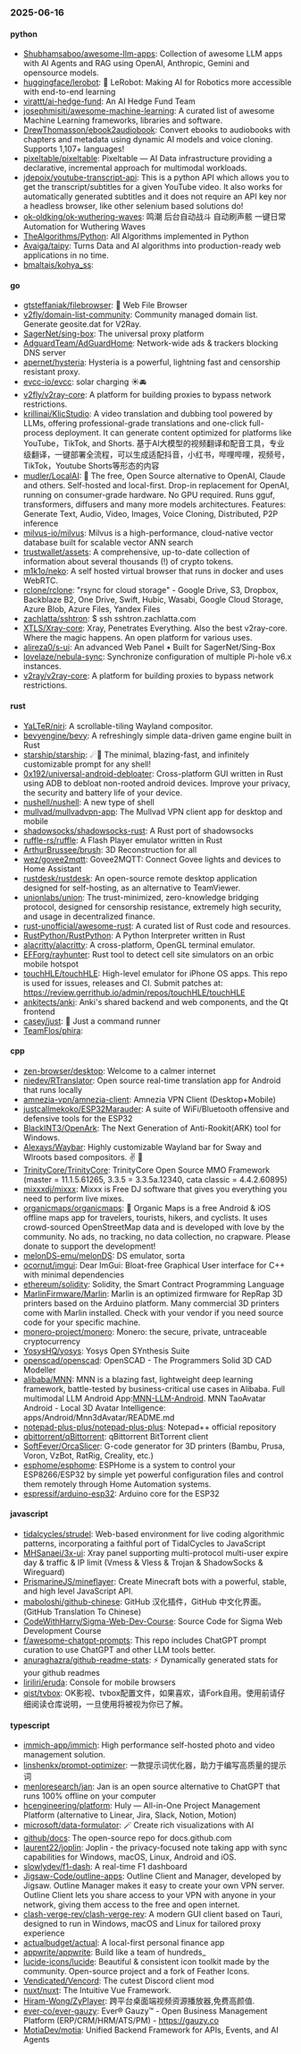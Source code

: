 ### 2025-06-16

#### python
* [Shubhamsaboo/awesome-llm-apps](https://github.com/Shubhamsaboo/awesome-llm-apps): Collection of awesome LLM apps with AI Agents and RAG using OpenAI, Anthropic, Gemini and opensource models.
* [huggingface/lerobot](https://github.com/huggingface/lerobot): 🤗 LeRobot: Making AI for Robotics more accessible with end-to-end learning
* [virattt/ai-hedge-fund](https://github.com/virattt/ai-hedge-fund): An AI Hedge Fund Team
* [josephmisiti/awesome-machine-learning](https://github.com/josephmisiti/awesome-machine-learning): A curated list of awesome Machine Learning frameworks, libraries and software.
* [DrewThomasson/ebook2audiobook](https://github.com/DrewThomasson/ebook2audiobook): Convert ebooks to audiobooks with chapters and metadata using dynamic AI models and voice cloning. Supports 1,107+ languages!
* [pixeltable/pixeltable](https://github.com/pixeltable/pixeltable): Pixeltable — AI Data infrastructure providing a declarative, incremental approach for multimodal workloads.
* [jdepoix/youtube-transcript-api](https://github.com/jdepoix/youtube-transcript-api): This is a python API which allows you to get the transcript/subtitles for a given YouTube video. It also works for automatically generated subtitles and it does not require an API key nor a headless browser, like other selenium based solutions do!
* [ok-oldking/ok-wuthering-waves](https://github.com/ok-oldking/ok-wuthering-waves): 鸣潮 后台自动战斗 自动刷声骸 一键日常 Automation for Wuthering Waves
* [TheAlgorithms/Python](https://github.com/TheAlgorithms/Python): All Algorithms implemented in Python
* [Avaiga/taipy](https://github.com/Avaiga/taipy): Turns Data and AI algorithms into production-ready web applications in no time.
* [bmaltais/kohya_ss](https://github.com/bmaltais/kohya_ss): 

#### go
* [gtsteffaniak/filebrowser](https://github.com/gtsteffaniak/filebrowser): 📂 Web File Browser
* [v2fly/domain-list-community](https://github.com/v2fly/domain-list-community): Community managed domain list. Generate geosite.dat for V2Ray.
* [SagerNet/sing-box](https://github.com/SagerNet/sing-box): The universal proxy platform
* [AdguardTeam/AdGuardHome](https://github.com/AdguardTeam/AdGuardHome): Network-wide ads & trackers blocking DNS server
* [apernet/hysteria](https://github.com/apernet/hysteria): Hysteria is a powerful, lightning fast and censorship resistant proxy.
* [evcc-io/evcc](https://github.com/evcc-io/evcc): solar charging ☀️🚘
* [v2fly/v2ray-core](https://github.com/v2fly/v2ray-core): A platform for building proxies to bypass network restrictions.
* [krillinai/KlicStudio](https://github.com/krillinai/KlicStudio): A video translation and dubbing tool powered by LLMs, offering professional-grade translations and one-click full-process deployment. It can generate content optimized for platforms like YouTube，TikTok, and Shorts. 基于AI大模型的视频翻译和配音工具，专业级翻译，一键部署全流程，可以生成适配抖音，小红书，哔哩哔哩，视频号，TikTok，Youtube Shorts等形态的内容
* [mudler/LocalAI](https://github.com/mudler/LocalAI): 🤖 The free, Open Source alternative to OpenAI, Claude and others. Self-hosted and local-first. Drop-in replacement for OpenAI, running on consumer-grade hardware. No GPU required. Runs gguf, transformers, diffusers and many more models architectures. Features: Generate Text, Audio, Video, Images, Voice Cloning, Distributed, P2P inference
* [milvus-io/milvus](https://github.com/milvus-io/milvus): Milvus is a high-performance, cloud-native vector database built for scalable vector ANN search
* [trustwallet/assets](https://github.com/trustwallet/assets): A comprehensive, up-to-date collection of information about several thousands (!) of crypto tokens.
* [m1k1o/neko](https://github.com/m1k1o/neko): A self hosted virtual browser that runs in docker and uses WebRTC.
* [rclone/rclone](https://github.com/rclone/rclone): "rsync for cloud storage" - Google Drive, S3, Dropbox, Backblaze B2, One Drive, Swift, Hubic, Wasabi, Google Cloud Storage, Azure Blob, Azure Files, Yandex Files
* [zachlatta/sshtron](https://github.com/zachlatta/sshtron): $ ssh sshtron.zachlatta.com
* [XTLS/Xray-core](https://github.com/XTLS/Xray-core): Xray, Penetrates Everything. Also the best v2ray-core. Where the magic happens. An open platform for various uses.
* [alireza0/s-ui](https://github.com/alireza0/s-ui): An advanced Web Panel • Built for SagerNet/Sing-Box
* [lovelaze/nebula-sync](https://github.com/lovelaze/nebula-sync): Synchronize configuration of multiple Pi-hole v6.x instances.
* [v2ray/v2ray-core](https://github.com/v2ray/v2ray-core): A platform for building proxies to bypass network restrictions.

#### rust
* [YaLTeR/niri](https://github.com/YaLTeR/niri): A scrollable-tiling Wayland compositor.
* [bevyengine/bevy](https://github.com/bevyengine/bevy): A refreshingly simple data-driven game engine built in Rust
* [starship/starship](https://github.com/starship/starship): ☄🌌️ The minimal, blazing-fast, and infinitely customizable prompt for any shell!
* [0x192/universal-android-debloater](https://github.com/0x192/universal-android-debloater): Cross-platform GUI written in Rust using ADB to debloat non-rooted android devices. Improve your privacy, the security and battery life of your device.
* [nushell/nushell](https://github.com/nushell/nushell): A new type of shell
* [mullvad/mullvadvpn-app](https://github.com/mullvad/mullvadvpn-app): The Mullvad VPN client app for desktop and mobile
* [shadowsocks/shadowsocks-rust](https://github.com/shadowsocks/shadowsocks-rust): A Rust port of shadowsocks
* [ruffle-rs/ruffle](https://github.com/ruffle-rs/ruffle): A Flash Player emulator written in Rust
* [ArthurBrussee/brush](https://github.com/ArthurBrussee/brush): 3D Reconstruction for all
* [wez/govee2mqtt](https://github.com/wez/govee2mqtt): Govee2MQTT: Connect Govee lights and devices to Home Assistant
* [rustdesk/rustdesk](https://github.com/rustdesk/rustdesk): An open-source remote desktop application designed for self-hosting, as an alternative to TeamViewer.
* [unionlabs/union](https://github.com/unionlabs/union): The trust-minimized, zero-knowledge bridging protocol, designed for censorship resistance, extremely high security, and usage in decentralized finance.
* [rust-unofficial/awesome-rust](https://github.com/rust-unofficial/awesome-rust): A curated list of Rust code and resources.
* [RustPython/RustPython](https://github.com/RustPython/RustPython): A Python Interpreter written in Rust
* [alacritty/alacritty](https://github.com/alacritty/alacritty): A cross-platform, OpenGL terminal emulator.
* [EFForg/rayhunter](https://github.com/EFForg/rayhunter): Rust tool to detect cell site simulators on an orbic mobile hotspot
* [touchHLE/touchHLE](https://github.com/touchHLE/touchHLE): High-level emulator for iPhone OS apps. This repo is used for issues, releases and CI. Submit patches at: https://review.gerrithub.io/admin/repos/touchHLE/touchHLE
* [ankitects/anki](https://github.com/ankitects/anki): Anki's shared backend and web components, and the Qt frontend
* [casey/just](https://github.com/casey/just): 🤖 Just a command runner
* [TeamFlos/phira](https://github.com/TeamFlos/phira): 

#### cpp
* [zen-browser/desktop](https://github.com/zen-browser/desktop): Welcome to a calmer internet
* [niedev/RTranslator](https://github.com/niedev/RTranslator): Open source real-time translation app for Android that runs locally
* [amnezia-vpn/amnezia-client](https://github.com/amnezia-vpn/amnezia-client): Amnezia VPN Client (Desktop+Mobile)
* [justcallmekoko/ESP32Marauder](https://github.com/justcallmekoko/ESP32Marauder): A suite of WiFi/Bluetooth offensive and defensive tools for the ESP32
* [BlackINT3/OpenArk](https://github.com/BlackINT3/OpenArk): The Next Generation of Anti-Rookit(ARK) tool for Windows.
* [Alexays/Waybar](https://github.com/Alexays/Waybar): Highly customizable Wayland bar for Sway and Wlroots based compositors. ✌️ 🎉
* [TrinityCore/TrinityCore](https://github.com/TrinityCore/TrinityCore): TrinityCore Open Source MMO Framework (master = 11.1.5.61265, 3.3.5 = 3.3.5a.12340, cata classic = 4.4.2.60895)
* [mixxxdj/mixxx](https://github.com/mixxxdj/mixxx): Mixxx is Free DJ software that gives you everything you need to perform live mixes.
* [organicmaps/organicmaps](https://github.com/organicmaps/organicmaps): 🍃 Organic Maps is a free Android & iOS offline maps app for travelers, tourists, hikers, and cyclists. It uses crowd-sourced OpenStreetMap data and is developed with love by the community. No ads, no tracking, no data collection, no crapware. Please donate to support the development!
* [melonDS-emu/melonDS](https://github.com/melonDS-emu/melonDS): DS emulator, sorta
* [ocornut/imgui](https://github.com/ocornut/imgui): Dear ImGui: Bloat-free Graphical User interface for C++ with minimal dependencies
* [ethereum/solidity](https://github.com/ethereum/solidity): Solidity, the Smart Contract Programming Language
* [MarlinFirmware/Marlin](https://github.com/MarlinFirmware/Marlin): Marlin is an optimized firmware for RepRap 3D printers based on the Arduino platform. Many commercial 3D printers come with Marlin installed. Check with your vendor if you need source code for your specific machine.
* [monero-project/monero](https://github.com/monero-project/monero): Monero: the secure, private, untraceable cryptocurrency
* [YosysHQ/yosys](https://github.com/YosysHQ/yosys): Yosys Open SYnthesis Suite
* [openscad/openscad](https://github.com/openscad/openscad): OpenSCAD - The Programmers Solid 3D CAD Modeller
* [alibaba/MNN](https://github.com/alibaba/MNN): MNN is a blazing fast, lightweight deep learning framework, battle-tested by business-critical use cases in Alibaba. Full multimodal LLM Android App:[MNN-LLM-Android](./apps/Android/MnnLlmChat/README.md). MNN TaoAvatar Android - Local 3D Avatar Intelligence: apps/Android/Mnn3dAvatar/README.md
* [notepad-plus-plus/notepad-plus-plus](https://github.com/notepad-plus-plus/notepad-plus-plus): Notepad++ official repository
* [qbittorrent/qBittorrent](https://github.com/qbittorrent/qBittorrent): qBittorrent BitTorrent client
* [SoftFever/OrcaSlicer](https://github.com/SoftFever/OrcaSlicer): G-code generator for 3D printers (Bambu, Prusa, Voron, VzBot, RatRig, Creality, etc.)
* [esphome/esphome](https://github.com/esphome/esphome): ESPHome is a system to control your ESP8266/ESP32 by simple yet powerful configuration files and control them remotely through Home Automation systems.
* [espressif/arduino-esp32](https://github.com/espressif/arduino-esp32): Arduino core for the ESP32

#### javascript
* [tidalcycles/strudel](https://github.com/tidalcycles/strudel): Web-based environment for live coding algorithmic patterns, incorporating a faithful port of TidalCycles to JavaScript
* [MHSanaei/3x-ui](https://github.com/MHSanaei/3x-ui): Xray panel supporting multi-protocol multi-user expire day & traffic & IP limit (Vmess & Vless & Trojan & ShadowSocks & Wireguard)
* [PrismarineJS/mineflayer](https://github.com/PrismarineJS/mineflayer): Create Minecraft bots with a powerful, stable, and high level JavaScript API.
* [maboloshi/github-chinese](https://github.com/maboloshi/github-chinese): GitHub 汉化插件，GitHub 中文化界面。 (GitHub Translation To Chinese)
* [CodeWithHarry/Sigma-Web-Dev-Course](https://github.com/CodeWithHarry/Sigma-Web-Dev-Course): Source Code for Sigma Web Development Course
* [f/awesome-chatgpt-prompts](https://github.com/f/awesome-chatgpt-prompts): This repo includes ChatGPT prompt curation to use ChatGPT and other LLM tools better.
* [anuraghazra/github-readme-stats](https://github.com/anuraghazra/github-readme-stats): ⚡ Dynamically generated stats for your github readmes
* [liriliri/eruda](https://github.com/liriliri/eruda): Console for mobile browsers
* [qist/tvbox](https://github.com/qist/tvbox): OK影视、tvbox配置文件，如果喜欢，请Fork自用。使用前请仔细阅读仓库说明，一旦使用将被视为你已了解。

#### typescript
* [immich-app/immich](https://github.com/immich-app/immich): High performance self-hosted photo and video management solution.
* [linshenkx/prompt-optimizer](https://github.com/linshenkx/prompt-optimizer): 一款提示词优化器，助力于编写高质量的提示词
* [menloresearch/jan](https://github.com/menloresearch/jan): Jan is an open source alternative to ChatGPT that runs 100% offline on your computer
* [hcengineering/platform](https://github.com/hcengineering/platform): Huly — All-in-One Project Management Platform (alternative to Linear, Jira, Slack, Notion, Motion)
* [microsoft/data-formulator](https://github.com/microsoft/data-formulator): 🪄 Create rich visualizations with AI
* [github/docs](https://github.com/github/docs): The open-source repo for docs.github.com
* [laurent22/joplin](https://github.com/laurent22/joplin): Joplin - the privacy-focused note taking app with sync capabilities for Windows, macOS, Linux, Android and iOS.
* [slowlydev/f1-dash](https://github.com/slowlydev/f1-dash): A real-time F1 dashboard
* [Jigsaw-Code/outline-apps](https://github.com/Jigsaw-Code/outline-apps): Outline Client and Manager, developed by Jigsaw. Outline Manager makes it easy to create your own VPN server. Outline Client lets you share access to your VPN with anyone in your network, giving them access to the free and open internet.
* [clash-verge-rev/clash-verge-rev](https://github.com/clash-verge-rev/clash-verge-rev): A modern GUI client based on Tauri, designed to run in Windows, macOS and Linux for tailored proxy experience
* [actualbudget/actual](https://github.com/actualbudget/actual): A local-first personal finance app
* [appwrite/appwrite](https://github.com/appwrite/appwrite): Build like a team of hundreds_
* [lucide-icons/lucide](https://github.com/lucide-icons/lucide): Beautiful & consistent icon toolkit made by the community. Open-source project and a fork of Feather Icons.
* [Vendicated/Vencord](https://github.com/Vendicated/Vencord): The cutest Discord client mod
* [nuxt/nuxt](https://github.com/nuxt/nuxt): The Intuitive Vue Framework.
* [Hiram-Wong/ZyPlayer](https://github.com/Hiram-Wong/ZyPlayer): 跨平台桌面端视频资源播放器,免费高颜值.
* [ever-co/ever-gauzy](https://github.com/ever-co/ever-gauzy): Ever® Gauzy™ - Open Business Management Platform (ERP/CRM/HRM/ATS/PM) - https://gauzy.co
* [MotiaDev/motia](https://github.com/MotiaDev/motia): Unified Backend Framework for APIs, Events, and AI Agents
